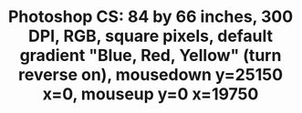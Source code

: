 ---
ee_id: '78'
site: '1'
type: '2'
url: 2011-006-photoshop-cs
title: 'Photoshop CS: 84 by 66 inches, 300 DPI, RGB, square pixels, default gradient
  "Blue, Red, Yellow" (turn reverse on), mousedown y=25150 x=0, mouseup y=0 x=19750'
year: '2011'
display_year: '2011'
medium: Chromogenic print
dims: 87 x 69 inches
pitch:
ps:
live_url:
related:
youtube:
related_code:
imgs: photoshop-cs-2011-006-full-cropped-database-AR.jpg
subheading:
download:
add_credit:
add_credits:
commission:
layout: things-i-made
---